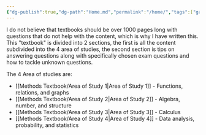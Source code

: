 ```yaml
---
{"dg-publish":true,"dg-path":"Home.md","permalink":"/home/","tags":["gardenEntry"]}
---
```


<meta content="Home" property="og:title" />
<meta content="Math Methods" property="og:description" />
<meta content="https://math-methods.vercel.app/" property="og:url" />
<meta content="https://raw.githubusercontent.com/zai1208/math-methods/refs/heads/main/src/site/favicon.svg" property="og:image" />
<meta name="twitter:card" content="summary">

I do not believe that textbooks should be over 1000 pages long with questions that do not help with the content, which is why I have written this. This "textbook" is divided into 2 sections, the first is all the content subdivided into the 4 area of studies, the second section is tips on answering questions along with specifically chosen exam questions and how to tackle unknown questions.

The 4 Area of studies are:
- [[Methods Textbook/Area of Study 1\|Area of Study 1]] - Functions, relations, and graphs
- [[Methods Textbook/Area of Study 2\|Area of Study 2]] - Algebra, number, and structure 
- [[Methods Textbook/Area of Study 3\|Area of Study 3]] - Calculus
- [[Methods Textbook/Area of Study 4\|Area of Study 4]] - Data analysis, probability, and statistics